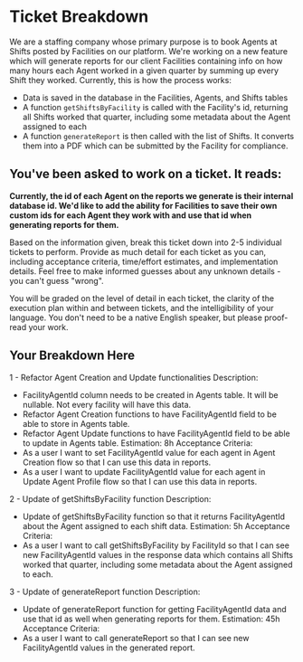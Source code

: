 # Ticket Breakdown

We are a staffing company whose primary purpose is to book Agents at Shifts posted by Facilities on our platform. We're working on a new feature which will generate reports for our client Facilities containing info on how many hours each Agent worked in a given quarter by summing up every Shift they worked. Currently, this is how the process works:

- Data is saved in the database in the Facilities, Agents, and Shifts tables
- A function `getShiftsByFacility` is called with the Facility's id, returning all Shifts worked that quarter, including some metadata about the Agent assigned to each
- A function `generateReport` is then called with the list of Shifts. It converts them into a PDF which can be submitted by the Facility for compliance.

## You've been asked to work on a ticket. It reads:

**Currently, the id of each Agent on the reports we generate is their internal database id. We'd like to add the ability for Facilities to save their own custom ids for each Agent they work with and use that id when generating reports for them.**

Based on the information given, break this ticket down into 2-5 individual tickets to perform. Provide as much detail for each ticket as you can, including acceptance criteria, time/effort estimates, and implementation details. Feel free to make informed guesses about any unknown details - you can't guess "wrong".

You will be graded on the level of detail in each ticket, the clarity of the execution plan within and between tickets, and the intelligibility of your language. You don't need to be a native English speaker, but please proof-read your work.

## Your Breakdown Here

1 - Refactor Agent Creation and Update functionalities
Description:

- FacilityAgentId column needs to be created in Agents table. It will be nullable. Not every facility will have this data.
- Refactor Agent Creation functions to have FacilityAgentId field to be able to store in Agents table.
- Refactor Agent Update functions to have FacilityAgentId field to be able to update in Agents table.
  Estimation: 8h
  Acceptance Criteria:
- As a user I want to set FacilityAgentId value for each agent in Agent Creation flow so that I can use this data in reports.
- As a user I want to update FacilityAgentId value for each agent in Update Agent Profile flow so that I can use this data in reports.

2 - Update of getShiftsByFacility function
Description:

- Update of getShiftsByFacility function so that it returns FacilityAgentId about the Agent assigned to each shift data.
  Estimation: 5h
  Acceptance Criteria:
- As a user I want to call getShiftsByFacility by FacilityId so that I can see new FacilityAgentId values in the response data which contains all Shifts worked that quarter, including some metadata about the Agent assigned to each.

3 - Update of generateReport function
Description:

- Update of generateReport function for getting FacilityAgentId data and use that id as well when generating reports for them.
  Estimation: 45h
  Acceptance Criteria:
- As a user I want to call generateReport so that I can see new FacilityAgentId values in the generated report.
